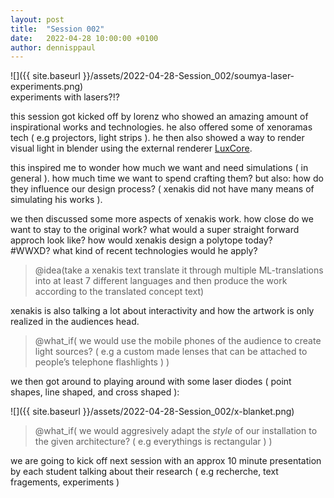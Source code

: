 ```yaml
---
layout: post
title:  "Session 002"
date:   2022-04-28 10:00:00 +0100
author: dennisppaul
---
```


![]({{ site.baseurl }}/assets/2022-04-28-Session_002/soumya-laser-experiments.png)   
experiments with lasers?!?

this session got kicked off by lorenz who showed an amazing amount of inspirational works and technologies. he also offered some of xenoramas tech ( e.g projectors, light strips ). he then also showed a way to render visual light in blender using the external renderer [LuxCore](https://luxcorerender.org/). 

this inspired me to wonder how much we want and need simulations ( in general ). how much time we want to spend crafting them? but also: how do they influence our design process? ( xenakis did not have many means of simulating his works ).

we then discussed some more aspects of xenakis work. how close do we want to stay to the original work? what would a super straight forward approch look like? how would xenakis design a polytope today? #WWXD? what kind of recent technologies would he apply?

> @idea(take a xenakis text translate it through multiple ML-translations into at least 7 different languages and then produce the work according to the translated concept text) 

xenakis is also talking a lot about interactivity and how the artwork is only realized in the audiences head.

> @what_if( we would use the mobile phones of the audience to create light sources? ( e.g a custom made lenses that can be attached to people’s telephone flashlights ) )

we then got around to playing around with some laser diodes ( point shapes, line shaped, and cross shaped ):

![]({{ site.baseurl }}/assets/2022-04-28-Session_002/x-blanket.png)

> @what_if( we would aggresively adapt the *style* of our installation to the given architecture? ( e.g everythings is rectangular ) )

we are going to kick off next session with an approx 10 minute presentation by each student talking about their research ( e.g recherche, text fragements, experiments )
